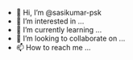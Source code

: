 - 👋 Hi, I’m @sasikumar-psk
- 👀 I’m interested in ...
- 🌱 I’m currently learning ...
- 💞️ I’m looking to collaborate on ...
- 📫 How to reach me ...

<!---
sasikumar-psk/sasikumar-psk is a ✨ special ✨ repository because its `README.md` (this file) appears on your GitHub profile.
You can click the Preview link to take a look at your changes.
--->

